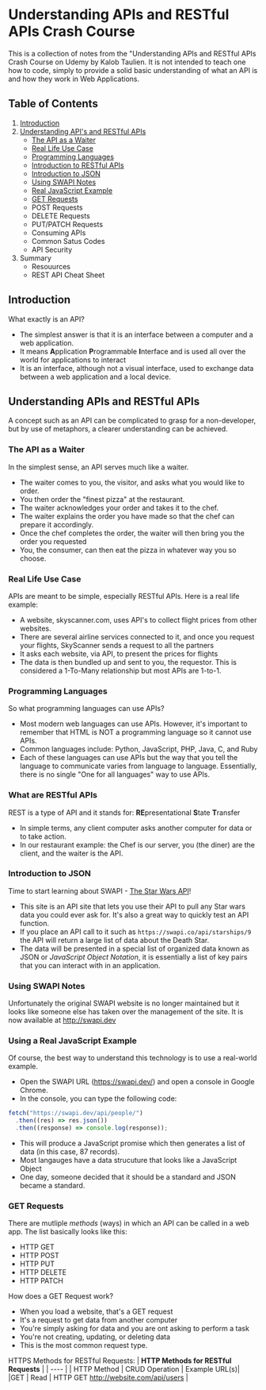 # Understanding APIs and RESTful APIs Crash Course

This is a collection of notes from the "Understanding APIs and RESTful APIs Crash Course on Udemy by Kalob Taulien. It is not intended to teach one how to code, simply to provide a solid basic understanding of what an API is and how they work in Web Applications.

## Table of Contents

1. [Introduction](#introduction)
2. [Understanding API's and RESTful APIs](#understanding-apis-and-restful-apis)
   - [The API as a Waiter](#the-api-as-a-waiter)
   - [Real Life Use Case](#real-life-use-case)
   - [Programming Languages](#programming-languages)
   - [Introduction to RESTful APIs](#what-are-restful-apis)
   - [Introduction to JSON](#introduction-to-json)
   - [Using SWAPI Notes](#using-swapi-notes)
   - [Real JavaScript Example](#using-a-real-javascript-example)
   - [GET Requests](#get-requests)
   - POST Requests
   - DELETE Requests
   - PUT/PATCH Requests
   - Consuming APIs
   - Common Satus Codes
   - API Security
3. Summary
   - Resouurces
   - REST API Cheat Sheet

## Introduction

What exactly is an API?

- The simplest answer is that it is an interface between a computer and a web application.
- It means **A**pplication **P**rogrammable **I**nterface and is used all over the world for applications to interact
- It is an interface, although not a visual interface, used to exchange data between a web application and a local device.

## Understanding APIs and RESTful APIs

A concept such as an API can be complicated to grasp for a non-developer, but by use of metaphors, a clearer understanding can be achieved.

### The API as a Waiter

In the simplest sense, an API serves much like a waiter.

- The waiter comes to you, the visitor, and asks what you would like to order.
- You then order the "finest pizza" at the restaurant.
- The waiter acknowledges your order and takes it to the chef.
- The waiter explains the order you have made so that the chef can prepare it accordingly.
- Once the chef completes the order, the waiter will then bring you the order you requested
- You, the consumer, can then eat the pizza in whatever way you so choose.

### Real Life Use Case

APIs are meant to be simple, especially RESTful APIs. Here is a real life example:

- A website, skyscanner.com, uses API's to collect flight prices from other websites.
- There are several airline services connected to it, and once you request your flights, SkyScanner sends a request to all the partners
- It asks each website, via API, to present the prices for flights
- The data is then bundled up and sent to you, the requestor. This is considered a 1-To-Many relationship but most APIs are 1-to-1.

### Programming Languages

So what programming languages can use APIs?

- Most modern web languages can use APIs. However, it's important to remember that HTML is NOT a programming language so it cannot use APIs.
- Common languages include: Python, JavaScript, PHP, Java, C, and Ruby
- Each of these languages can use APIs but the way that you tell the language to communicate varies from language to language. Essentially, there is no single "One for all languages" way to use APIs.

### What are RESTful APIs

REST is a type of API and it stands for:
**RE**presentational
**S**tate
**T**ransfer

- In simple terms, any client computer asks another computer for data or to take action.
- In our restaurant example: the Chef is our server, you (the diner) are the client, and the waiter is the API.

### Introduction to JSON

Time to start learning about SWAPI - [The Star Wars API](https://swapi.co)!

- This site is an API site that lets you use their API to pull any Star wars data you could ever ask for. It's also a great way to quickly test an API function.
- If you place an API call to it such as `https://swapi.co/api/starships/9` the API will return a large list of data about the Death Star.
- The data will be presented in a special list of organized data known as JSON or _JavaScript Object Notation_, it is essentially a list of key pairs that you can interact with in an application.

### Using SWAPI Notes

Unfortunately the original SWAPI website is no longer maintained but it looks like someone else has taken over the management of the site. It is now available at http://swapi.dev

### Using a Real JavaScript Example

Of course, the best way to understand this technology is to use a real-world example.

- Open the SWAPI URL (https://swapi.dev/) and open a console in Google Chrome.
- In the console, you can type the following code:

```javascript
fetch("https://swapi.dev/api/people/")
  .then((res) => res.json())
  .then((response) => console.log(response));
```

- This will produce a JavaScript promise which then generates a list of data (in this case, 87 records).
- Most langauges have a data strucuture that looks like a JavaScript Object
- One day, someone decided that it should be a standard and JSON became a standard.

### GET Requests

There are mutliple _methods_ (ways) in which an API can be called in a web app. The list basically looks like this:

- HTTP GET
- HTTP POST
- HTTP PUT
- HTTP DELETE
- HTTP PATCH

How does a GET Request work?

- When you load a website, that's a GET request
- It's a request to get data from another computer
- You're simply asking for data and you are ont asking to perform a task
- You're not creating, updating, or deleting data
- This is the most common request type.

HTTPS Methods for RESTful Requests:
| **HTTP Methods for RESTful Requests** |
| ---- |
| HTTP Method | CRUD Operation | Example URL(s)|
|GET | Read | HTTP GET http://website.com/api/users |
